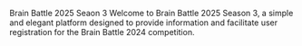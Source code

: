 Brain Battle 2025 Seaon 3
Welcome to Brain Battle 2025 Season 3, a simple and elegant platform designed to provide information and facilitate user registration for the Brain Battle 2024 competition.
